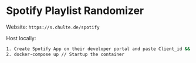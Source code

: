 # Spotify Playlist Randomizer

Website:
```https://s.chulte.de/spotify```

Host locally:
```sh
1. Create Spotify App on their developer portal and paste Client_id && redirect into variables.env.example and rename it to variables.env
2. docker-compose up // Startup the container
```

